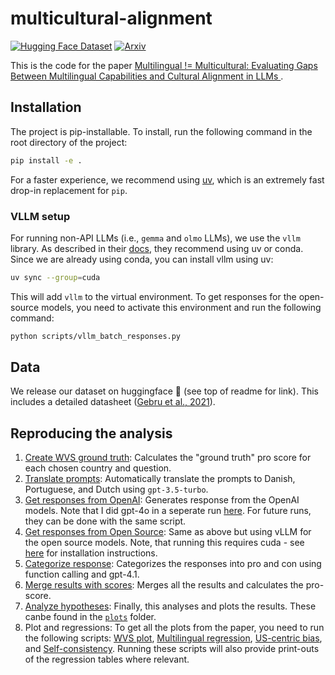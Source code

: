 # multicultural-alignment
[![Hugging Face Dataset](https://img.shields.io/badge/%F0%9F%A4%97%20Hugging%20Face-Dataset-blue)](https://huggingface.co/datasets/ryzzlestrizzle/multicultural-wvs-alignment)
[![Arxiv](https://img.shields.io/badge/cs.CL-2502.16534-b31b1b?logo=arxiv&logoColor=red)](https://doi.org/10.48550/arXiv.2502.16534)

This is the code for the paper [Multilingual != Multicultural: Evaluating Gaps Between Multilingual Capabilities and Cultural Alignment in LLMs
](https://arxiv.org/abs/2502.16534).

## Installation 
The project is pip-installable. To install, run the following command in the root directory of the project:

```bash
pip install -e .
```

For a faster experience, we recommend using [uv](https://github.com/astral-sh/uv), which is an extremely fast drop-in replacement for `pip`.

### VLLM setup
For running non-API LLMs (i.e., `gemma` and `olmo` LLMs), we use the `vllm` library. As described in their [docs](https://docs.vllm.ai/en/stable/getting_started/installation.html), they recommend using uv or conda. Since we are already using conda, you can install vllm using uv: 

```bash
uv sync --group=cuda
```


This will add `vllm` to the virtual environment. To get responses for the open-source models, you need to activate this environment and run the following command:

```bash
python scripts/vllm_batch_responses.py
```

## Data
We release our dataset on huggingface 🤗 (see top of readme for link). This includes a detailed datasheet ([Gebru et al., 2021](https://dl.acm.org/doi/10.1145/3458723)).


## Reproducing the analysis

1. [Create WVS ground truth](./scripts/process_wvs.py): Calculates the "ground truth" pro score for each chosen country and question.
2. [Translate prompts](./scripts/translate_prompts.py): Automatically translate the prompts to Danish, Portuguese, and Dutch using `gpt-3.5-turbo`. 
3. [Get responses from OpenAI](./scripts/openai_batch_responses.py): Generates response from the OpenAI models. Note that I did gpt-4o in a seperate run [here](./scripts/gpt-4o_batch_responses.py). For future runs, they can be done with the same script.
4. [Get responses from Open Source](./scripts/vllm_batch_responses.py): Same as above but using vLLM for the open source models. Note, that running this requires cuda - see [here](#installation) for installation instructions.
5. [Categorize response](./scripts/batch_analyse_responses.py): Categorizes the responses into pro and con using function calling and gpt-4.1.
6. [Merge results with scores](./scripts/analyze_batch.py): Merges all the results and calculates the pro-score. 
7. [Analyze hypotheses](./scripts/analyse_hypotheses.py): Finally, this analyses and plots the results. These canbe found in the [`plots`](./plots/) folder. 
8. Plot and regressions: To get all the plots from the paper, you need to run the following scripts: [WVS plot](./scripts/plot_wvs_data.py), [Multilingual regression](./scripts/plot_multilingual_benchmarks.py), [US-centric bias](./scripts/plot_us_centric_bias.py), and [Self-consistency](./scripts/plot_consistency.py). Running these scripts will also provide print-outs of the regression tables where relevant. 